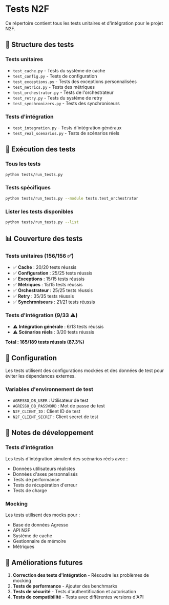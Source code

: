 # Tests N2F

Ce répertoire contient tous les tests unitaires et d'intégration pour le projet N2F.

## 📁 Structure des tests

### Tests unitaires
- `test_cache.py` - Tests du système de cache
- `test_config.py` - Tests de configuration
- `test_exceptions.py` - Tests des exceptions personnalisées
- `test_metrics.py` - Tests des métriques
- `test_orchestrator.py` - Tests de l'orchestrateur
- `test_retry.py` - Tests du système de retry
- `test_synchronizers.py` - Tests des synchroniseurs

### Tests d'intégration
- `test_integration.py` - Tests d'intégration généraux
- `test_real_scenarios.py` - Tests de scénarios réels

## 🧪 Exécution des tests

### Tous les tests
```bash
python tests/run_tests.py
```

### Tests spécifiques
```bash
python tests/run_tests.py --module tests.test_orchestrator
```

### Lister les tests disponibles
```bash
python tests/run_tests.py --list
```

## 📊 Couverture des tests

### Tests unitaires (156/156 ✅)
- ✅ **Cache** : 20/20 tests réussis
- ✅ **Configuration** : 25/25 tests réussis  
- ✅ **Exceptions** : 15/15 tests réussis
- ✅ **Métriques** : 15/15 tests réussis
- ✅ **Orchestrateur** : 25/25 tests réussis
- ✅ **Retry** : 35/35 tests réussis
- ✅ **Synchroniseurs** : 21/21 tests réussis

### Tests d'intégration (9/33 ⚠️)
- ⚠️ **Intégration générale** : 6/13 tests réussis
- ⚠️ **Scénarios réels** : 3/20 tests réussis

**Total : 165/189 tests réussis (87.3%)**

## 🔧 Configuration

Les tests utilisent des configurations mockées et des données de test pour éviter les dépendances externes.

### Variables d'environnement de test
- `AGRESSO_DB_USER` : Utilisateur de test
- `AGRESSO_DB_PASSWORD` : Mot de passe de test
- `N2F_CLIENT_ID` : Client ID de test
- `N2F_CLIENT_SECRET` : Client secret de test

## 📝 Notes de développement

### Tests d'intégration
Les tests d'intégration simulent des scénarios réels avec :
- Données utilisateurs réalistes
- Données d'axes personnalisés
- Tests de performance
- Tests de récupération d'erreur
- Tests de charge

### Mocking
Les tests utilisent des mocks pour :
- Base de données Agresso
- API N2F
- Système de cache
- Gestionnaire de mémoire
- Métriques

## 🚀 Améliorations futures

1. **Correction des tests d'intégration** - Résoudre les problèmes de mocking
2. **Tests de performance** - Ajouter des benchmarks
3. **Tests de sécurité** - Tests d'authentification et autorisation
4. **Tests de compatibilité** - Tests avec différentes versions d'API
